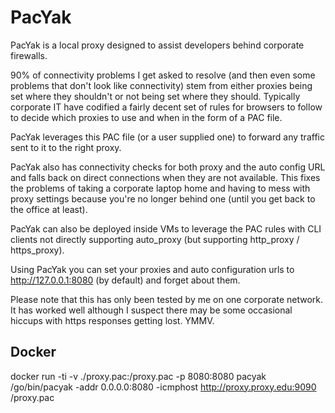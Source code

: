 # PacYak

PacYak is a local proxy designed to assist developers behind corporate firewalls.

90% of connectivity problems I get asked to resolve (and then even some problems that don't look like connectivity) stem from either proxies being set where they shouldn't or not being set where they should.
Typically corporate IT have codified a fairly decent set of rules for browsers to follow to decide which proxies to use and when in the form of a PAC file.

PacYak leverages this PAC file (or a user supplied one) to forward any traffic sent to it to the right proxy.

PacYak also has connectivity checks for both proxy and the auto config URL and falls back on direct connections when they are not available.
This fixes the problems of taking a corporate laptop home and having to mess with proxy settings because you're no longer behind one (until you get back to the office at least).

PacYak can also be deployed inside VMs to leverage the PAC rules with CLI clients not directly supporting auto_proxy (but supporting http_proxy / https_proxy).

Using PacYak you can set your proxies and auto configuration urls to http://127.0.0.1:8080 (by default) and forget about them.

Please note that this has only been tested by me on one corporate network. It has worked well although I suspect there may be some occasional hiccups with https responses getting lost. YMMV.

## Docker

docker run -ti -v ./proxy.pac:/proxy.pac -p 8080:8080 pacyak /go/bin/pacyak -addr 0.0.0.0:8080 -icmphost http://proxy.proxy.edu:9090 /proxy.pac
